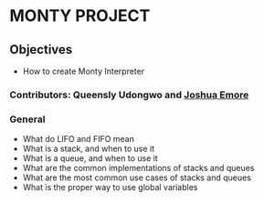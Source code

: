 # MONTY PROJECT

## Objectives
+ How to create Monty Interpreter

### Contributors: Queensly Udongwo and [Joshua Emore](https://github.com/myeje)

### General
+ What do LIFO and FIFO mean
+ What is a stack, and when to use it
+ What is a queue, and when to use it
+ What are the common implementations of stacks and queues
+ What are the most common use cases of stacks and queues
+ What is the proper way to use global variables
